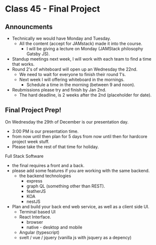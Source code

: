 # Class 45 - Final Project

## Announcments

* Technically we would have Monday and Tuesday.
  * All the content (accept for JAMstack) made it into the course.
    * I will be giving a lecture on Monday (JAMStack philosophy Gatsby JS).
* Standup meetings next week, I will work with each team to find a time that works.
* Round 2's of whiteboard will open up an Wednesday the 22nd.
  * We need to wait for everyone to finish their round 1's.
  * Next week I will offering whiteboard in the mornings.
    * Schedule a time in the morning (between 9 and noon).
* Reubmissions please try and finish by Jan 2nd.
  * The hard deadline, is 2 weeks after the 2nd (placeholder for date).

## Final Project Prep!

On Wednesday the 29th of December is our presentation day.

* 3:00 PM is our presentation time.
* from now until then plan for 5 days from now until then for hardcore project week stuff.
* Please take the rest of that time for holiday.

Full Stack Software

* the final requires a front and a back.
* please add some features if you are working with the same backend.
  * the backend technologies
    * express
    * graph QL (something other than REST).
    * featherJS
    * KOA
    * nestJS
* Plan and build your back end web service, as well as a client side UI.
  * Terminal based UI
  * React Interface.
    * browser
    * native - desktop and mobile
  * Angular (typescript)
  * svelt / vue / jquery (vanilla js with jsquery as a depency)
